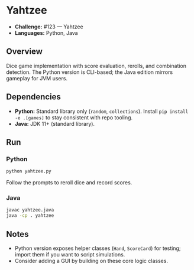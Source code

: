 # Yahtzee

- **Challenge:** #123 — Yahtzee
- **Languages:** Python, Java

## Overview
Dice game implementation with score evaluation, rerolls, and combination detection. The Python version is CLI-based; the Java edition mirrors gameplay for JVM users.

## Dependencies
- **Python:** Standard library only (`random`, `collections`). Install `pip install -e .[games]` to stay consistent with repo tooling.
- **Java:** JDK 11+ (standard library).

## Run
### Python
```bash
python yahtzee.py
```
Follow the prompts to reroll dice and record scores.

### Java
```bash
javac yahtzee.java
java -cp . yahtzee
```

## Notes
- Python version exposes helper classes (`Hand`, `ScoreCard`) for testing; import them if you want to script simulations.
- Consider adding a GUI by building on these core logic classes.
